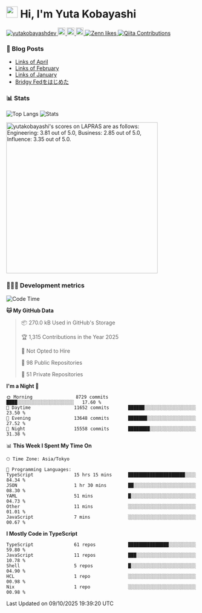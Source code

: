 <h1><img src="https://emojis.slackmojis.com/emojis/images/1613942336/14158/balloons.gif?1613942336" width="30"/> Hi, I'm Yuta Kobayashi</h1>

<p align="left"> 
  <a href="https://github.com/yutakobayashidev/yutakobayashidev/">
    <img src="https://komarev.com/ghpvc/?username=yutakobayashdev" alt="yutakobayashdev" />
  </a>
  <a href="https://mastodon.social/@yutakobayashi">
    <img height="20" src="https://img.shields.io/mastodon/follow/107202517736161782?domain=https%3A%2F%2Fmastodon.social&label=Mastodon&logo=mastodon&style=plastic" />
  </a>
  <a href="https://github.com/yutakobayashidev">
    <img height="20" src="https://img.shields.io/github/followers/yutakobayashidev?label=follow&logo=github&style=flat" />
  </a>
  <a href="https://www.reddit.com/user/yutakobayashi">
    <img height="20" src="https://img.shields.io/reddit/user-karma/combined/yutakobayashi?label=Reddit&logo=reddit&style=flat" />
  </a>
  <a href="https://zenn.dev/yutakobayashi">
    <img src="https://badgen.org/img/zenn/yutakobayashi/likes?style=plastic" alt="Zenn likes" />
  </a>
  <a href="https://qiita.com/yutakobayashi">
    <img src="https://badgen.org/img/qiita/yutakobayashi/contributions?style=plastic" alt="Qiita Contributions" />
  </a>
</p>

### 📕 Blog Posts

<!-- BLOG-POST-LIST:START -->
- [Links of April](https://yutakobayashi.com/blog/2025-04/)
- [Links of February](https://yutakobayashi.com/blog/2025-02/)
- [Links of January](https://yutakobayashi.com/blog/2025-01/)
- [Bridgy Fedをはじめた](https://yutakobayashi.com/blog/bridgy-fed/)
<!-- BLOG-POST-LIST:END -->

### 📊 Stats

![Top Langs](https://github-readme-stats.vercel.app/api/top-langs/?username=yutakobayashidev)
![Stats](https://github-readme-stats.vercel.app/api?username=yutakobayashidev&count_private=true&show_icons=true&line_height=40)

<!--START_SECTION:lapras-card-->
<p ><a href="https://lapras.com/public/yutakobayashi" target="_blank" rel="noopener noreferrer"><img alt="yutakobayashi's scores on LAPRAS are as follows: Engineering: 3.81 out of 5.0, Business: 2.85 out of 5.0, Influence: 3.35 out of 5.0." src="https://lapras-card-generator.vercel.app/api/svg?e=3.81&b=2.85&i=3.35&b1=%23020e27&b2=%230e5593&i1=%2303102f&i2=%231688bf&l=en" width="400" ></a></p>
<!--END_SECTION:lapras-card-->

### 👩🏻‍💻 Development metrics

<!--START_SECTION:waka-->
![Code Time](http://img.shields.io/badge/Code%20Time-4%2C157%20hrs%2048%20mins-blue)

**🐱 My GitHub Data** 

> 📦 270.0 kB Used in GitHub's Storage 
 > 
> 🏆 1,315 Contributions in the Year 2025
 > 
> 🚫 Not Opted to Hire
 > 
> 📜 98 Public Repositories 
 > 
> 🔑 51 Private Repositories 
 > 
**I'm a Night 🦉** 

```text
🌞 Morning                8729 commits        ████░░░░░░░░░░░░░░░░░░░░░   17.60 % 
🌆 Daytime                11652 commits       ██████░░░░░░░░░░░░░░░░░░░   23.50 % 
🌃 Evening                13648 commits       ███████░░░░░░░░░░░░░░░░░░   27.52 % 
🌙 Night                  15558 commits       ████████░░░░░░░░░░░░░░░░░   31.38 % 
```


📊 **This Week I Spent My Time On** 

```text
🕑︎ Time Zone: Asia/Tokyo

💬 Programming Languages: 
TypeScript               15 hrs 15 mins      █████████████████████░░░░   84.34 % 
JSON                     1 hr 30 mins        ██░░░░░░░░░░░░░░░░░░░░░░░   08.30 % 
YAML                     51 mins             █░░░░░░░░░░░░░░░░░░░░░░░░   04.73 % 
Other                    11 mins             ░░░░░░░░░░░░░░░░░░░░░░░░░   01.01 % 
JavaScript               7 mins              ░░░░░░░░░░░░░░░░░░░░░░░░░   00.67 % 
```

**I Mostly Code in TypeScript** 

```text
TypeScript               61 repos            ███████████████░░░░░░░░░░   59.80 % 
JavaScript               11 repos            ███░░░░░░░░░░░░░░░░░░░░░░   10.78 % 
Shell                    5 repos             █░░░░░░░░░░░░░░░░░░░░░░░░   04.90 % 
HCL                      1 repo              ░░░░░░░░░░░░░░░░░░░░░░░░░   00.98 % 
Nix                      1 repo              ░░░░░░░░░░░░░░░░░░░░░░░░░   00.98 % 
```




 Last Updated on 09/10/2025 19:39:20 UTC
<!--END_SECTION:waka-->
